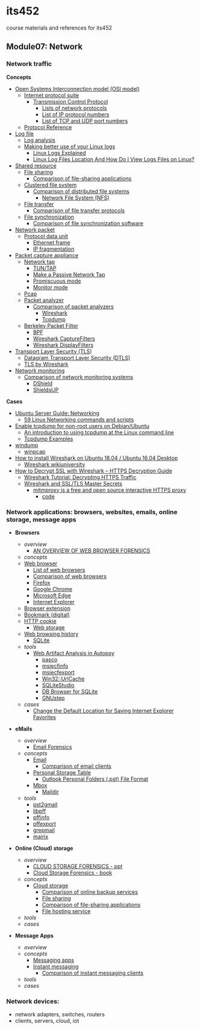 # its452
course materials and references for its452

## Module07: Network
### Network traffic
**Concepts**
  * [Open Systems Interconnection model (OSI model)](https://en.wikipedia.org/wiki/OSI_model)
    * [Internet protocol suite](https://en.wikipedia.org/wiki/Internet_protocol_suite)
      * [Transmission Control Protocol](https://en.wikipedia.org/wiki/Transmission_Control_Protocol)
        * [Lists of network protocols](https://en.wikipedia.org/wiki/Lists_of_network_protocols)
        * [List of IP protocol numbers](https://en.wikipedia.org/wiki/List_of_IP_protocol_numbers)
        * [List of TCP and UDP port numbers](https://en.wikipedia.org/wiki/List_of_TCP_and_UDP_port_numbers)
    * [Protocol Reference](https://wiki.wireshark.org/ProtocolReference)
  * [Log file](https://en.wikipedia.org/wiki/Log_file)
    * [Log analysis](https://en.wikipedia.org/wiki/Log_analysis)
    * [Making better use of your Linux logs](https://www.networkworld.com/article/3313425/making-better-use-of-your-linux-logs.html)
      * [Linux Logs Explained](https://www.plesk.com/blog/featured/linux-logs-explained/)
      * [Linux Log Files Location And How Do I View Logs Files on Linux?](https://www.cyberciti.biz/faq/linux-log-files-location-and-how-do-i-view-logs-files/)
  * [Shared resource](https://en.wikipedia.org/wiki/Shared_resource)
    * [File sharing](https://en.wikipedia.org/wiki/File_sharing)
      * [Comparison of file-sharing applications](https://en.wikipedia.org/wiki/Comparison_of_file-sharing_applications)
    * [Clustered file system](https://en.wikipedia.org/wiki/Clustered_file_system)
      * [Comparison of distributed file systems](https://en.wikipedia.org/wiki/Comparison_of_distributed_file_systems)
        * [Network File System (NFS)](https://en.wikipedia.org/wiki/Network_File_System)
    * [File transfer](https://en.wikipedia.org/wiki/File_transfer)
      * [Comparison of file transfer protocols](https://en.wikipedia.org/wiki/Comparison_of_file_transfer_protocols)
    * [File synchronization](https://en.wikipedia.org/wiki/File_synchronization)
      * [Comparison of file synchronization software](https://en.wikipedia.org/wiki/Comparison_of_file_synchronization_software)
  * [Network packet](https://en.wikipedia.org/wiki/Network_packet)
    * [Protocol data unit](https://en.wikipedia.org/wiki/Protocol_data_unit)
      * [Ethernet frame](https://en.wikipedia.org/wiki/Ethernet_frame)
      * [IP fragmentation](https://en.wikipedia.org/wiki/IP_fragmentation)
  * [Packet capture appliance](https://en.wikipedia.org/wiki/Packet_capture_appliance)
    * [Network tap](https://en.wikipedia.org/wiki/Network_tap)
      * [TUN/TAP](https://en.wikipedia.org/wiki/TUN/TAP)
      * [Make a Passive Network Tap](https://www.instructables.com/Make-a-Passive-Network-Tap/)
      * [Promiscuous mode](https://en.wikipedia.org/wiki/Promiscuous_mode)
      * [Monitor mode](https://en.wikipedia.org/wiki/Monitor_mode)
    * [Pcap](https://en.wikipedia.org/wiki/Pcap)
    * [Packet analyzer](https://en.wikipedia.org/wiki/Packet_analyzer)
      * [Comparison of packet analyzers](https://en.wikipedia.org/wiki/Comparison_of_packet_analyzers)
        * [Wireshark](https://en.wikipedia.org/wiki/Wireshark)
        * [Tcpdump](https://en.wikipedia.org/wiki/Tcpdump)
    * [Berkeley Packet Filter](https://en.wikipedia.org/wiki/Berkeley_Packet_Filter)
      * [BPF](https://www.kernel.org/doc/html/latest/bpf/index.html)
      * [Wireshark CaptureFilters](https://gitlab.com/wireshark/wireshark/-/wikis/CaptureFilters)
      * [Wireshark DisplayFilters](https://gitlab.com/wireshark/wireshark/-/wikis/DisplayFilters)
  * [Transport Layer Security (TLS)](https://en.wikipedia.org/wiki/Transport_Layer_Security)
    * [Datagram Transport Layer Security (DTLS)](https://en.wikipedia.org/wiki/Datagram_Transport_Layer_Security)
    * [TLS by Wireshark](https://gitlab.com/wireshark/wireshark/-/wikis/TLS)
  * [Network monitoring](https://en.wikipedia.org/wiki/Network_monitoring)
    * [Comparison of network monitoring systems](https://en.wikipedia.org/wiki/Comparison_of_network_monitoring_systems)
      * [DShield](https://en.wikipedia.org/wiki/DShield)
      * [ShieldsUP](https://en.wikipedia.org/wiki/ShieldsUP)

**Cases**
  * [Ubuntu Server Guide: Networking](https://help.ubuntu.com/lts/serverguide/networking.html)
    * [59 Linux Networking commands and scripts](https://haydenjames.io/linux-networking-commands-scripts/)
  * [Enable tcpdump for non-root users on Debian/Ubuntu](https://gist.github.com/zapstar/3d2ff4f345b43ce7918889053503ef84)
    * [An introduction to using tcpdump at the Linux command line](https://opensource.com/article/18/10/introduction-tcpdump)
    * [Tcpdump Examples](https://hackertarget.com/tcpdump-examples/)
  * [windump](https://www.winpcap.org/windump/)
    * [winpcap](https://www.winpcap.org)
  * [How to install Wireshark on Ubuntu 18.04 / Ubuntu 16.04 Desktop](https://computingforgeeks.com/how-to-install-wireshark-on-ubuntu-18-04-ubuntu-16-04-desktop/)
    * [Wireshark wikiuniversity](https://en.wikiversity.org/wiki/Wireshark)
  * [How to Decrypt SSL with Wireshark – HTTPS Decryption Guide](https://www.comparitech.com/net-admin/decrypt-ssl-with-wireshark/)
    * [Wireshark Tutorial: Decrypting HTTPS Traffic](https://unit42.paloaltonetworks.com/wireshark-tutorial-decrypting-https-traffic/)
    * [Wireshark and SSL/TLS Master Secrets](https://docs.mitmproxy.org/stable/howto-wireshark-tls/)
      * [mitmproxy is a free and open source interactive HTTPS proxy](https://mitmproxy.org/)
        * [code](https://github.com/mitmproxy/mitmproxy)

### Network applications: browsers, websites, emails, online storage, message apps 
* **Browsers**
  * _overview_
    * [AN OVERVIEW OF WEB BROWSER FORENSICS](https://www.digitalforensics.com/blog/an-overview-of-web-browser-forensics/)
  *  _concepts_
    * [Web browser](https://en.wikipedia.org/wiki/Web_browser) 
      * [List of web browsers](https://en.wikipedia.org/wiki/List_of_web_browsers)
      * [Comparison of web browsers](https://en.wikipedia.org/wiki/Comparison_of_web_browsers)
      * [Firefox](https://en.wikipedia.org/wiki/Firefox)
      * [Google Chrome](https://en.wikipedia.org/wiki/Google_Chrome)
      * [Microsoft Edge](https://en.wikipedia.org/wiki/Microsoft_Edge)
      * [Internet Explorer](https://en.wikipedia.org/wiki/Internet_Explorer)
    * [Browser extension](https://en.wikipedia.org/wiki/Browser_extension)
    * [Bookmark (digital)](https://en.wikipedia.org/wiki/Bookmark_\(digital\))
    * [HTTP cookie](https://en.wikipedia.org/wiki/HTTP_cookie)
      * [Web storage](https://en.wikipedia.org/wiki/Web_storage)
    * [Web browsing history](https://en.wikipedia.org/wiki/Web_browsing_history)
      * [SQLite](https://en.wikipedia.org/wiki/SQLite)
  * _tools_
    * [Web Artifact Analysis in Autopsy](https://www.sleuthkit.org/autopsy/web_artifacts.php)
      * [pasco](http://manpages.ubuntu.com/manpages/bionic/en/man1/pasco.1.html)
      * [msiecfinfo](http://manpages.ubuntu.com/manpages/bionic/man1/msiecfinfo.1.html)
      * [msiecfexport](http://manpages.ubuntu.com/manpages/bionic/en/man1/msiecfexport.1.html)
      * [Win32::UrlCache](https://metacpan.org/pod/Win32::UrlCache)
      * [SQLiteStudio](https://sqlitestudio.pl/index.rvt)
      * [DB Browser for SQLite](https://sqlitebrowser.org/)
      * [GNUstep](https://en.wikipedia.org/wiki/GNUstep)
  * _cases_
    * [Change the Default Location for Saving Internet Explorer Favorites](https://www.howtogeek.com/115412/change-the-default-location-for-saving-internet-explorer-favorites/)
  
  
* **eMails**
  * _overview_
    * [Email Forensics](https://fenix.tecnico.ulisboa.pt/downloadFile/1970943312267438/csf-13.pdf)
  * _concepts_
    * [Email](https://en.wikipedia.org/wiki/Email)
      * [Comparison of email clients](https://en.wikipedia.org/wiki/Comparison_of_email_clients)
    * [Personal Storage Table](https://en.wikipedia.org/wiki/Personal_Storage_Table)
      * [Outlook Personal Folders (.pst) File Format](https://docs.microsoft.com/en-us/openspecs/office_file_formats/ms-pst/141923d5-15ab-4ef1-a524-6dce75aae546)
    * [Mbox](https://en.wikipedia.org/wiki/Mbox)
      * [Maildir](https://en.wikipedia.org/wiki/Maildir)
  * _tools_
    * [pst2gmail](https://github.com/yiqideren/pst2gmail)
    * [libpff](https://github.com/libyal/libpff)
    * [pffinfo](http://manpages.ubuntu.com/manpages/bionic/man1/pffinfo.1.html)
    * [pffexport](http://manpages.ubuntu.com/manpages/bionic/man1/pffexport.1.html)
    * [grepmail](http://manpages.ubuntu.com/manpages/bionic/man1/grepmail.1p.html)
    * [mairix ](http://manpages.ubuntu.com/manpages/bionic/en/man1/mairix.1.html)

* **Online (Cloud) storage**
  * _overview_
    * [CLOUD STORAGE FORENSICS - ppt](https://digital-forensics.sans.org/summit-archives/Prague_Summit/Cloud_Storage_Forensics_Mattia_Eppifani.pdf)
    * [Cloud Storage Forensics - book](https://www.sciencedirect.com/book/9780124199705/cloud-storage-forensics/)
  * _concepts_
    * [Cloud storage](https://en.wikipedia.org/wiki/Cloud_storage)
      * [Comparison of online backup services](https://en.wikipedia.org/wiki/Comparison_of_online_backup_services)
      * [File sharing](https://en.wikipedia.org/wiki/File_sharing)
      * [Comparison of file-sharing applications](https://en.wikipedia.org/wiki/Comparison_of_file-sharing_applications)
      * [File hosting service](https://en.wikipedia.org/wiki/File_hosting_service)
  * _tools_
  * _cases_


* **Message Apps**
  * _overview_
  * _concepts_
    * [Messaging apps](https://en.wikipedia.org/wiki/Messaging_apps)
    * [Instant messaging](https://en.wikipedia.org/wiki/Instant_messaging)
      * [Comparison of instant messaging clients](https://en.wikipedia.org/wiki/Comparison_of_instant_messaging_clients)
  * _tools_
  * _cases_

### Network devices: 
* network adapters, switches, routers
* clients, servers, cloud, iot